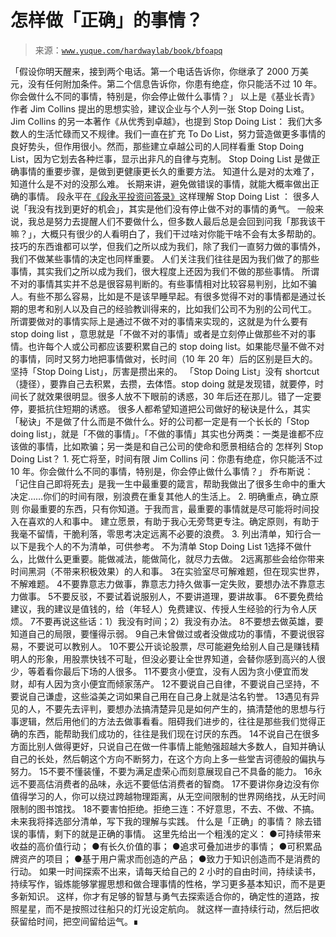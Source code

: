 # 怎样做「正确」的事情？

> 来源：[`www.yuque.com/hardwaylab/book/bfoapq`](https://www.yuque.com/hardwaylab/book/bfoapq)

<ne-p id="u4166a218" data-lake-id="u4166a218"><ne-text id="u6adbe1aa">「假设你明天醒来，接到两个电话。第一个电话告诉你，你继承了 2000 万美元，没有任何附加条件。第二个信息告诉你，你患有绝症，你只能活不过 10 年。你会做什么不同的事情，特别是，你会停止做什么事情？」</ne-text></ne-p> <ne-p id="u8ca242f9" data-lake-id="u8ca242f9"><ne-text id="u957ca9de">以上是《基业长青》作者 Jim Collins 提出的思想实验，建议企业与个人列一张 Stop Doing List。</ne-text></ne-p> <ne-p id="ufc12758c" data-lake-id="ufc12758c"><ne-text id="u491ae9cd">Jim Collins 的另一本著作《从优秀到卓越》，也提到 Stop Doing List：</ne-text></ne-p> <ne-quote id="ucddd49df" data-lake-id="ucddd49df"><ne-p id="u7630496a" data-lake-id="u7630496a"><ne-text id="ue08617da">我们大多数人的生活忙碌而又不规律。我们一直在扩充 To Do List，努力营造做更多事情的良好势头，但作用很小。然而，那些建立卓越公司的人同样看重 Stop Doing List，因为它划去各种烂事，显示出非凡的自律与克制。</ne-text></ne-p></ne-quote> <ne-p id="u3b2e532c" data-lake-id="u3b2e532c"><ne-text id="uab589f0b">Stop Doing List 是做正确事情的重要步骤，是做到更健康更长久的重要方法。</ne-text></ne-p> <ne-p id="u94ebe44d" data-lake-id="u94ebe44d"><ne-text id="uaca12d34">知道什么是对的太难了，知道什么是不对的没那么难。 长期来讲，避免做错误的事情，就能大概率做出正确的事情。</ne-text></ne-p> <ne-p id="u9c6edd01" data-lake-id="u9c6edd01"><ne-text id="u2bc32b46">段永平在</ne-text>[<ne-text id="ue63abfb7">《段永平投资问答录》</ne-text>](https://book.douban.com/subject/35254511/)<ne-text id="uff52833b">这样理解 Stop Doing List ：</ne-text></ne-p> <ne-quote id="u3926cba9" data-lake-id="u3926cba9"><ne-p id="ue031dc40" data-lake-id="ue031dc40"><ne-text id="ue85da4ab">很多人说「我没有找到更好的机会」，其实是他们没有停止做不对的事情的勇气。</ne-text></ne-p> <ne-p id="ue4723c0f" data-lake-id="ue4723c0f"><ne-text id="ua74ebc80">一般来说，我总是努力去提醒人们不要做什么，但多数人最后总是会回到问我「那我该干嘛？」，大概只有很少的人看明白了，我们干过啥对你能干啥不会有太多帮助的。</ne-text></ne-p> <ne-p id="uc2dba94d" data-lake-id="uc2dba94d"><ne-text id="u07e17d74">技巧的东西谁都可以学，但我们之所以成为我们，除了我们一直努力做的事情外，我们不做某些事情的决定也同样重要。</ne-text></ne-p> <ne-p id="u0dac82c4" data-lake-id="u0dac82c4"><ne-text id="uc5cb5317">人们关注我们往往是因为我们做了的那些事情，其实我们之所以成为我们，很大程度上还因为我们不做的那些事情。</ne-text></ne-p> <ne-p id="ue55599a9" data-lake-id="ue55599a9"><ne-text id="u635080fe">所谓不对的事情其实并不总是很容易判断的。有些事情相对比较容易判别，比如不骗人。有些不那么容易，比如是不是该早睡早起。有很多觉得不对的事情都是通过长期的思考和别人以及自己的经验教训得来的，比如我们公司不为别的公司代工。</ne-text></ne-p> <ne-p id="ued8cb1a0" data-lake-id="ued8cb1a0"><ne-text id="uf813b7ff">所谓要做对的事情实际上是通过不做不对的事情来实现的，这就是为什么要有 stop doing list ，意思就是「不做不对的事情」或者是立刻停止做那些不对的事情。也许每个人或公司都应该要积累自己的 stop doing list。如果能尽量不做不对的事情，同时又努力地把事情做对，长时间（10 年 20 年）后的区别是巨大的。</ne-text></ne-p> <ne-p id="ua3535f62" data-lake-id="ua3535f62"><ne-text id="u479a00fb">坚持「Stop Doing List」，厉害是攒出来的。 「Stop Doing List」没有 shortcut（捷径），要靠自己去积累，去攒，去体悟。stop doing 就是发现错，就要停，时间长了就效果很明显。很多人放不下眼前的诱惑，30 年后还在那儿。错了一定要停，要抵抗住短期的诱惑。</ne-text></ne-p> <ne-p id="uce82aa84" data-lake-id="uce82aa84"><ne-text id="ubadbd3c1">很多人都希望知道把公司做好的秘诀是什么，其实「秘诀」不是做了什么而是不做什么。好的公司都一定是有一个长长的「Stop doing list」，就是「不做的事情」。「不做的事情」其实也分两类：一类是谁都不应该做的事情，比如欺骗；另一类是和自己公司的使命和愿景相结合的</ne-text></ne-p></ne-quote> <ne-h2 id="WJpg8" data-lake-id="WJpg8"><ne-heading-ext><ne-heading-anchor></ne-heading-anchor><ne-heading-fold></ne-heading-fold></ne-heading-ext><ne-heading-content><ne-text id="ua84947e6">怎样列 Stop Doing List？</ne-text></ne-heading-content></ne-h2> <ne-p id="u201c9789" data-lake-id="u201c9789"><ne-text id="u2b7fe1c8" ne-bold="true">1\. 死亡将至，时间有限</ne-text></ne-p> <ne-p id="u9b919f46" data-lake-id="u9b919f46"><ne-text id="ucc3ec8d9">Jim Collins 问：你患有绝症，你只能活不过 10 年。你会做什么不同的事情，特别是，你会停止做什么事情？」</ne-text></ne-p> <ne-p id="u7b68beb9" data-lake-id="u7b68beb9"><ne-text id="u3dc3e117">乔布斯说：「记住自己即将死去」是我一生中最重要的箴言，帮助我做出了很多生命中的重大决定……你们的时间有限，别浪费在重复其他人的生活上。</ne-text></ne-p> <ne-p id="uaaf62e22" data-lake-id="uaaf62e22"><ne-text id="u01e7e1ca" ne-bold="true">2\. 明确重点，确立原则</ne-text></ne-p> <ne-p id="u8fcbdc22" data-lake-id="u8fcbdc22"><ne-text id="u39089058">你最重要的东西，只有你知道。于我而言，最重要的事情就是尽可能将时间投入在喜欢的人和事中。</ne-text></ne-p> <ne-p id="uc7dfbc35" data-lake-id="uc7dfbc35"><ne-text id="ub18eca59">建立愿景，有助于我心无旁骛更专注。确定原则，有助于我毫不留情，干脆利落，零思考决定远离不必要的浪费。</ne-text></ne-p> <ne-p id="ufa6df822" data-lake-id="ufa6df822"><ne-text id="uc7ec13f9" ne-bold="true">3\. 列出清单，知行合一</ne-text></ne-p> <ne-p id="u95cda992" data-lake-id="u95cda992"><ne-text id="u0348521e">以下是我个人的不为清单，可供参考。</ne-text></ne-p> <ne-h3 id="ZBb9z" data-lake-id="ZBb9z"><ne-heading-ext><ne-heading-anchor></ne-heading-anchor><ne-heading-fold></ne-heading-fold></ne-heading-ext><ne-heading-content><ne-text id="u4c6f9bee">不为清单 Stop Doing List</ne-text></ne-heading-content></ne-h3> <ne-oli><ne-oli-i>1</ne-oli-i><ne-oli-c class="ne-oli-content" id="c59d5eeec320ca397bcd2def9dfbbc46" data-lake-id="c59d5eeec320ca397bcd2def9dfbbc46"><ne-text id="u66c54657">选择不做什么，比做什么更重要。能做减法，能做简化，就尽力去做。</ne-text></ne-oli-c></ne-oli> <ne-oli><ne-oli-i>2</ne-oli-i><ne-oli-c class="ne-oli-content" id="cafbde4c8a823f59c47d4c5240eaea04" data-lake-id="cafbde4c8a823f59c47d4c5240eaea04"><ne-text id="ucf8d6ffa">远离那些会给你带来时间黑洞（不带来积极效果）的人和事。</ne-text></ne-oli-c></ne-oli> <ne-oli><ne-oli-i>3</ne-oli-i><ne-oli-c class="ne-oli-content" id="f2c0c58d01b95dff2d418f2f268b5875" data-lake-id="f2c0c58d01b95dff2d418f2f268b5875"><ne-text id="ub7d3003e">在实验室尽可解难题，但在现实世界，不解难题。</ne-text></ne-oli-c></ne-oli> <ne-oli><ne-oli-i>4</ne-oli-i><ne-oli-c class="ne-oli-content" id="5019ff122831033514ae7a3efc91c6fe" data-lake-id="5019ff122831033514ae7a3efc91c6fe"><ne-text id="ub2ea5918">不要靠意志力做事，靠意志力持久做事一定失败，要想办法不靠意志力做事。</ne-text></ne-oli-c></ne-oli> <ne-oli><ne-oli-i>5</ne-oli-i><ne-oli-c class="ne-oli-content" id="d03a1ec41ed085663978489d8ac37679" data-lake-id="d03a1ec41ed085663978489d8ac37679"><ne-text id="ufe8ee677">不要反驳，不要试着说服别人，</ne-text><ne-text id="u55198e89">不要讲道理，要讲故事。</ne-text></ne-oli-c></ne-oli> <ne-oli><ne-oli-i>6</ne-oli-i><ne-oli-c class="ne-oli-content" id="27376b5b179ce42c6687528e71483978" data-lake-id="27376b5b179ce42c6687528e71483978"><ne-text id="u0f51a839">不要免费给建议，我的建议是值钱的，给（年轻人）免费建议、传授人生经验的行为令人厌烦。</ne-text></ne-oli-c></ne-oli> <ne-oli><ne-oli-i>7</ne-oli-i><ne-oli-c class="ne-oli-content" id="298179469e98ecf4151a1c8d9c74f245" data-lake-id="298179469e98ecf4151a1c8d9c74f245"><ne-text id="ucdf2f9ca">不要再说这些话：1）我没有时间；2）我没有办法。</ne-text></ne-oli-c></ne-oli> <ne-oli><ne-oli-i>8</ne-oli-i><ne-oli-c class="ne-oli-content" id="119f12c77ff5c32d83e8a7a2fa33463e" data-lake-id="119f12c77ff5c32d83e8a7a2fa33463e"><ne-text id="u933d29f0">不要想去做英雄，要知道自己的局限，要懂得示弱。</ne-text></ne-oli-c></ne-oli> <ne-oli><ne-oli-i>9</ne-oli-i><ne-oli-c class="ne-oli-content" id="a1128a35c62474a657993936aea2bde8" data-lake-id="a1128a35c62474a657993936aea2bde8"><ne-text id="u064e0742">自己未曾做过或者没做成功的事情，不要说很容易，不要说可以教别人。</ne-text></ne-oli-c></ne-oli> <ne-oli><ne-oli-i>10</ne-oli-i><ne-oli-c class="ne-oli-content" id="1f38226b03330b410ee350ecc3fedb03" data-lake-id="1f38226b03330b410ee350ecc3fedb03"><ne-text id="u7cff7ff5">不要公开谈论股票，尽可能避免给别人自己是赚钱精明人的形象，用股票快钱不可耻，但没必要让全世界知道，会替你感到高兴的人很少，等着看你最后下场的人很多。</ne-text></ne-oli-c></ne-oli> <ne-oli><ne-oli-i>11</ne-oli-i><ne-oli-c class="ne-oli-content" id="591f3df4cd1c98b55112b6b86472c79b" data-lake-id="591f3df4cd1c98b55112b6b86472c79b"><ne-text id="u102bb230">不要贪小便宜，没有人因为贪小便宜而发财，却有人因为贪小便宜而倾家荡产。</ne-text></ne-oli-c></ne-oli> <ne-oli><ne-oli-i>12</ne-oli-i><ne-oli-c class="ne-oli-content" id="7f5b8f70edf5eed7bb4ff55cc3d7544e" data-lake-id="7f5b8f70edf5eed7bb4ff55cc3d7544e"><ne-text id="uff4adccc">不要说自己自律，不要说自己坚持，不要说自己谦虚，这些溢美之词如果自己用在自己身上就是沽名钓誉。</ne-text></ne-oli-c></ne-oli> <ne-oli><ne-oli-i>13</ne-oli-i><ne-oli-c class="ne-oli-content" id="e0fb613b95fe9f912bde4aa63d827d40" data-lake-id="e0fb613b95fe9f912bde4aa63d827d40"><ne-text id="ue53b4fca">遇见有异见的人，不要先去评判，要想办法搞清楚异见是如何产生的，搞清楚他的思想与行事逻辑，然后用他们的方法去做事看看。阻碍我们进步的，往往是那些我们觉得正确的东西，能帮助我们成功的，往往是我们现在讨厌的东西。</ne-text></ne-oli-c></ne-oli> <ne-oli><ne-oli-i>14</ne-oli-i><ne-oli-c class="ne-oli-content" id="fc91d6ca7e1acb16969ee9289582143c" data-lake-id="fc91d6ca7e1acb16969ee9289582143c"><ne-text id="u0853fc2b">不说自己在很多方面比别人做得更好，只说自己在做一件事情上能勉强超越大多数人，自知并确认自己的长处，然后朝这个方向不断努力，在这个方向上多一些堂吉诃德般的偏执与努力。</ne-text></ne-oli-c></ne-oli> <ne-oli><ne-oli-i>15</ne-oli-i><ne-oli-c class="ne-oli-content" id="4fb9a0e47921671a690d64c35716fe70" data-lake-id="4fb9a0e47921671a690d64c35716fe70"><ne-text id="u3fede2d6">不要不懂装懂，不要为满足虚荣心而刻意展现自己不具备的能力。</ne-text></ne-oli-c></ne-oli> <ne-oli><ne-oli-i>16</ne-oli-i><ne-oli-c class="ne-oli-content" id="897ba198c82ff715220b7b00c03e567b" data-lake-id="897ba198c82ff715220b7b00c03e567b"><ne-text id="uc6947186">永远不要高估消费者的品味，永远不要低估消费者的智商。</ne-text></ne-oli-c></ne-oli> <ne-oli><ne-oli-i>17</ne-oli-i><ne-oli-c class="ne-oli-content" id="f4860cb32ef9525910f26303a5c79925" data-lake-id="f4860cb32ef9525910f26303a5c79925"><ne-text id="u7df95507">不要讲你身边没有你值得学习的人，你可以绕过跨越物理距离，从无空间限制的世界网络找，从无时间限制的图书馆找。</ne-text></ne-oli-c></ne-oli> <ne-oli><ne-oli-i>18</ne-oli-i><ne-oli-c class="ne-oli-content" id="uad4e44d9" data-lake-id="uad4e44d9"><ne-text id="u30c8c4bb">不要害怕拒绝。拒绝三连：不好意思，不去、不做、不搞。</ne-text></ne-oli-c></ne-oli> <ne-p id="uc3b2661b" data-lake-id="uc3b2661b"><ne-text id="u2f0b4d2d">未来我将择选部分清单，写下我的理解与实践。</ne-text></ne-p> <ne-h2 id="m9xHa" data-lake-id="m9xHa"><ne-heading-ext><ne-heading-anchor></ne-heading-anchor><ne-heading-fold></ne-heading-fold></ne-heading-ext><ne-heading-content><ne-text id="ue355472b">什么是「正确」的事情？</ne-text></ne-heading-content></ne-h2> <ne-p id="ue087cef1" data-lake-id="ue087cef1"><ne-text id="uaf0c8c66">除去错误的事情，剩下的就是正确的事情。</ne-text></ne-p> <ne-p id="u0cbc11c6" data-lake-id="u0cbc11c6"><ne-text id="u5afa732e">这里先给出一个粗浅的定义：</ne-text></ne-p> <ne-uli><ne-uli-i>●</ne-uli-i><ne-uli-c class="ne-uli-content" id="u62266a7d" data-lake-id="u62266a7d"><ne-text id="u43811e9a">可持续带来收益的高价值行动；</ne-text></ne-uli-c></ne-uli> <ne-uli><ne-uli-i>●</ne-uli-i><ne-uli-c class="ne-uli-content" id="u1dfb9506" data-lake-id="u1dfb9506"><ne-text id="u4a61f258">有长久价值的事；</ne-text></ne-uli-c></ne-uli> <ne-uli><ne-uli-i>●</ne-uli-i><ne-uli-c class="ne-uli-content" id="ub489c0ca" data-lake-id="ub489c0ca"><ne-text id="u8d1e755d">追求可叠加进步的事情；</ne-text></ne-uli-c></ne-uli> <ne-uli><ne-uli-i>●</ne-uli-i><ne-uli-c class="ne-uli-content" id="ud058ffca" data-lake-id="ud058ffca"><ne-text id="u443bb8df">可积累品牌资产的项目；</ne-text></ne-uli-c></ne-uli> <ne-uli><ne-uli-i>●</ne-uli-i><ne-uli-c class="ne-uli-content" id="u0e020463" data-lake-id="u0e020463"><ne-text id="u67af2b95">基于用户需求而创造的产品；</ne-text></ne-uli-c></ne-uli> <ne-uli><ne-uli-i>●</ne-uli-i><ne-uli-c class="ne-uli-content" id="u48dc1023" data-lake-id="u48dc1023"><ne-text id="u4cbff2df">致力于知识创造而不是消费的行动。</ne-text></ne-uli-c></ne-uli> <ne-p id="ub4bc9be4" data-lake-id="ub4bc9be4"><ne-text id="ucc870dc4">如果一时间探索不出来，请每天给自己的 2 小时的自由时间，持续读书，持续写作，锻炼能够掌握思想和做合理事情的性格，学习更多基本知识，而不是更多新知识。</ne-text></ne-p> <ne-p id="u312a6073" data-lake-id="u312a6073"><ne-text id="ud9ba2aae">这样，你才有足够的智慧与勇气去探索适合你的，确定性的道路，按照星星，而不是按照过往船只的灯光设定航向。</ne-text></ne-p> <ne-p id="uc02f115c" data-lake-id="uc02f115c"><ne-text id="u7a8db2dd">就这样一直持续行动，然后把收获留给时间，把空间留给运气。∎</ne-text></ne-p>